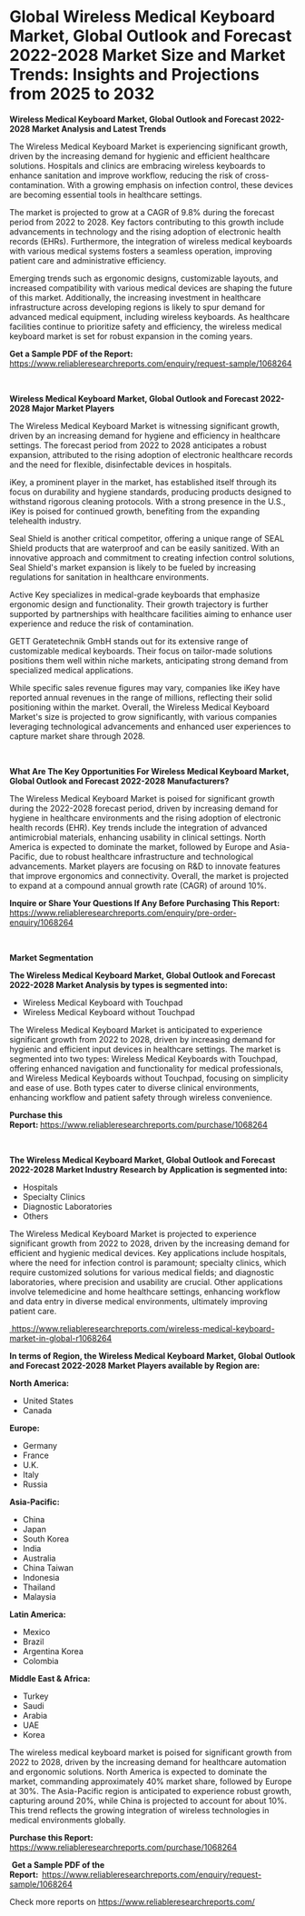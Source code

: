 <p><h1>Global Wireless Medical Keyboard Market, Global Outlook and Forecast 2022-2028 Market Size and Market Trends: Insights and Projections from 2025 to 2032</h1></p><p><strong>Wireless Medical Keyboard Market, Global Outlook and Forecast 2022-2028 Market Analysis and Latest Trends</strong></p>
<p><p>The Wireless Medical Keyboard Market is experiencing significant growth, driven by the increasing demand for hygienic and efficient healthcare solutions. Hospitals and clinics are embracing wireless keyboards to enhance sanitation and improve workflow, reducing the risk of cross-contamination. With a growing emphasis on infection control, these devices are becoming essential tools in healthcare settings.</p><p>The market is projected to grow at a CAGR of 9.8% during the forecast period from 2022 to 2028. Key factors contributing to this growth include advancements in technology and the rising adoption of electronic health records (EHRs). Furthermore, the integration of wireless medical keyboards with various medical systems fosters a seamless operation, improving patient care and administrative efficiency.</p><p>Emerging trends such as ergonomic designs, customizable layouts, and increased compatibility with various medical devices are shaping the future of this market. Additionally, the increasing investment in healthcare infrastructure across developing regions is likely to spur demand for advanced medical equipment, including wireless keyboards. As healthcare facilities continue to prioritize safety and efficiency, the wireless medical keyboard market is set for robust expansion in the coming years.</p></p>
<p><strong>Get a Sample PDF of the Report:&nbsp;</strong> <a href="https://www.reliableresearchreports.com/enquiry/request-sample/1068264?utm_campaign=2657&utm_medium=2&utm_source=Github&utm_content=ia&utm_term=21032025&utm_id=wireless-medical-keyboard-market-global-outlook-and-forecast-2022-2028">https://www.reliableresearchreports.com/enquiry/request-sample/1068264</a></p>
<p>&nbsp;</p>
<p><strong>Wireless Medical Keyboard Market, Global Outlook and Forecast 2022-2028 Major Market Players</strong></p>
<p><p>The Wireless Medical Keyboard Market is witnessing significant growth, driven by an increasing demand for hygiene and efficiency in healthcare settings. The forecast period from 2022 to 2028 anticipates a robust expansion, attributed to the rising adoption of electronic healthcare records and the need for flexible, disinfectable devices in hospitals.</p><p>iKey, a prominent player in the market, has established itself through its focus on durability and hygiene standards, producing products designed to withstand rigorous cleaning protocols. With a strong presence in the U.S., iKey is poised for continued growth, benefiting from the expanding telehealth industry.</p><p>Seal Shield is another critical competitor, offering a unique range of SEAL Shield products that are waterproof and can be easily sanitized. With an innovative approach and commitment to creating infection control solutions, Seal Shield's market expansion is likely to be fueled by increasing regulations for sanitation in healthcare environments.</p><p>Active Key specializes in medical-grade keyboards that emphasize ergonomic design and functionality. Their growth trajectory is further supported by partnerships with healthcare facilities aiming to enhance user experience and reduce the risk of contamination.</p><p>GETT Geratetechnik GmbH stands out for its extensive range of customizable medical keyboards. Their focus on tailor-made solutions positions them well within niche markets, anticipating strong demand from specialized medical applications.</p><p>While specific sales revenue figures may vary, companies like iKey have reported annual revenues in the range of millions, reflecting their solid positioning within the market. Overall, the Wireless Medical Keyboard Market's size is projected to grow significantly, with various companies leveraging technological advancements and enhanced user experiences to capture market share through 2028.</p></p>
<p>&nbsp;</p>
<p><strong>What Are The Key Opportunities For Wireless Medical Keyboard Market, Global Outlook and Forecast 2022-2028 Manufacturers?</strong></p>
<p><p>The Wireless Medical Keyboard Market is poised for significant growth during the 2022-2028 forecast period, driven by increasing demand for hygiene in healthcare environments and the rising adoption of electronic health records (EHR). Key trends include the integration of advanced antimicrobial materials, enhancing usability in clinical settings. North America is expected to dominate the market, followed by Europe and Asia-Pacific, due to robust healthcare infrastructure and technological advancements. Market players are focusing on R&D to innovate features that improve ergonomics and connectivity. Overall, the market is projected to expand at a compound annual growth rate (CAGR) of around 10%.</p></p>
<p><strong>Inquire or Share Your Questions If Any Before Purchasing This Report:</strong> <a href="https://www.reliableresearchreports.com/enquiry/pre-order-enquiry/1068264?utm_campaign=2657&utm_medium=2&utm_source=Github&utm_content=ia&utm_term=21032025&utm_id=wireless-medical-keyboard-market-global-outlook-and-forecast-2022-2028">https://www.reliableresearchreports.com/enquiry/pre-order-enquiry/1068264</a></p>
<p>&nbsp;</p>
<p><strong>Market Segmentation</strong></p>
<p><strong>The Wireless Medical Keyboard Market, Global Outlook and Forecast 2022-2028 Market Analysis by types is segmented into:</strong></p>
<p><ul><li>Wireless Medical Keyboard with Touchpad</li><li>Wireless Medical Keyboard without Touchpad</li></ul></p>
<p><p>The Wireless Medical Keyboard Market is anticipated to experience significant growth from 2022 to 2028, driven by increasing demand for hygienic and efficient input devices in healthcare settings. The market is segmented into two types: Wireless Medical Keyboards with Touchpad, offering enhanced navigation and functionality for medical professionals, and Wireless Medical Keyboards without Touchpad, focusing on simplicity and ease of use. Both types cater to diverse clinical environments, enhancing workflow and patient safety through wireless convenience.</p></p>
<p><strong>Purchase this Report:&nbsp;</strong><a href="https://www.reliableresearchreports.com/purchase/1068264?utm_campaign=2657&utm_medium=2&utm_source=Github&utm_content=ia&utm_term=21032025&utm_id=wireless-medical-keyboard-market-global-outlook-and-forecast-2022-2028">https://www.reliableresearchreports.com/purchase/1068264</a></p>
<p>&nbsp;</p>
<p><strong>The Wireless Medical Keyboard Market, Global Outlook and Forecast 2022-2028 Market Industry Research by Application is segmented into:</strong></p>
<p><ul><li>Hospitals</li><li>Specialty Clinics</li><li>Diagnostic Laboratories</li><li>Others</li></ul></p>
<p><p>The Wireless Medical Keyboard Market is projected to experience significant growth from 2022 to 2028, driven by the increasing demand for efficient and hygienic medical devices. Key applications include hospitals, where the need for infection control is paramount; specialty clinics, which require customized solutions for various medical fields; and diagnostic laboratories, where precision and usability are crucial. Other applications involve telemedicine and home healthcare settings, enhancing workflow and data entry in diverse medical environments, ultimately improving patient care.</p></p>
<p><a href="https://www.reliableresearchreports.com/wireless-medical-keyboard-market-in-global-r1068264?utm_campaign=2657&utm_medium=2&utm_source=Github&utm_content=ia&utm_term=21032025&utm_id=wireless-medical-keyboard-market-global-outlook-and-forecast-2022-2028">&nbsp;https://www.reliableresearchreports.com/wireless-medical-keyboard-market-in-global-r1068264</a></p>
<p><strong>In terms of Region, the Wireless Medical Keyboard Market, Global Outlook and Forecast 2022-2028 Market Players available by Region are:</strong></p>
<p>
    <p> <strong> North America: </strong>
        <ul>
            <li>United States</li>
            <li>Canada</li>
        </ul>
        </p> 
    <p> <strong> Europe: </strong>
        <ul>
            <li>Germany</li>
            <li>France</li>
            <li>U.K.</li>
            <li>Italy</li>
            <li>Russia</li>
        </ul>
        </p> 
    <p> <strong> Asia-Pacific: </strong>
        <ul>
            <li>China</li>
            <li>Japan</li>
            <li>South Korea</li>
            <li>India</li>
            <li>Australia</li>
            <li>China Taiwan</li>
            <li>Indonesia</li>
            <li>Thailand</li>
            <li>Malaysia</li>
        </ul>
        </p> 
    <p> <strong> Latin America: </strong>
        <ul>
            <li>Mexico</li>
            <li>Brazil</li>
            <li>Argentina Korea</li>
            <li>Colombia</li>
        </ul>
        </p> 
    <p> <strong> Middle East & Africa: </strong>
        <ul>
            <li>Turkey</li>
            <li>Saudi</li>
            <li>Arabia</li>
            <li>UAE</li>
            <li>Korea</li>
        </ul>
    </p>
    </p>
<p><p>The wireless medical keyboard market is poised for significant growth from 2022 to 2028, driven by the increasing demand for healthcare automation and ergonomic solutions. North America is expected to dominate the market, commanding approximately 40% market share, followed by Europe at 30%. The Asia-Pacific region is anticipated to experience robust growth, capturing around 20%, while China is projected to account for about 10%. This trend reflects the growing integration of wireless technologies in medical environments globally.</p></p>
<p><strong>Purchase this Report: </strong><a href="https://www.reliableresearchreports.com/purchase/1068264?utm_campaign=2657&utm_medium=2&utm_source=Github&utm_content=ia&utm_term=21032025&utm_id=wireless-medical-keyboard-market-global-outlook-and-forecast-2022-2028">https://www.reliableresearchreports.com/purchase/1068264</a></p>
<p>&nbsp;<strong>Get a Sample PDF of the Report:&nbsp;&nbsp;</strong><a href="https://www.reliableresearchreports.com/enquiry/request-sample/1068264?utm_campaign=2657&utm_medium=2&utm_source=Github&utm_content=ia&utm_term=21032025&utm_id=wireless-medical-keyboard-market-global-outlook-and-forecast-2022-2028">https://www.reliableresearchreports.com/enquiry/request-sample/1068264</a></p>
<p><strong></strong></p>
<p>Check more reports on <a href="https://www.reliableresearchreports.com/?utm_campaign=2657&utm_medium=2&utm_source=Github&utm_content=ia&utm_term=21032025&utm_id=wireless-medical-keyboard-market-global-outlook-and-forecast-2022-2028">https://www.reliableresearchreports.com/</a></p>